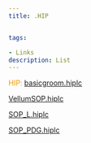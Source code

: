 ```yaml
---
title: .HIP


tags:

- Links
description: List
---
```



<span style="color: #F09900"> HIP:</span>
[basicgroom.hiplc](/srs/hip/SOP_Groom.hiplc)    

[VellumSOP.hiplc](/srs/hip/DOP_VellumSOP.hiplc)   


[SOP_L.hiplc](/srs/hip/SOP_L.hiplc)


[SOP_PDG.hiplc](/srs/hip/SOP_PDG.hiplc) 
